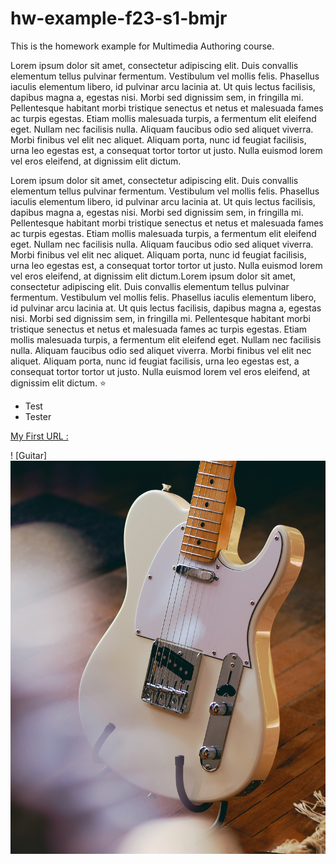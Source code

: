 # hw-example-f23-s1-bmjr
This is the homework example for Multimedia Authoring course.


Lorem ipsum dolor sit amet, consectetur adipiscing elit. Duis convallis elementum tellus pulvinar fermentum. Vestibulum vel mollis felis. Phasellus iaculis elementum libero, id pulvinar arcu lacinia at. Ut quis lectus facilisis, dapibus magna a, egestas nisi. Morbi sed dignissim sem, in fringilla mi. Pellentesque habitant morbi tristique senectus et netus et malesuada fames ac turpis egestas. Etiam mollis malesuada turpis, a fermentum elit eleifend eget. Nullam nec facilisis nulla. Aliquam faucibus odio sed aliquet viverra. Morbi finibus vel elit nec aliquet. Aliquam porta, nunc id feugiat facilisis, urna leo egestas est, a consequat tortor tortor ut justo. Nulla euismod lorem vel eros eleifend, at dignissim elit dictum.

Lorem ipsum dolor sit amet, consectetur adipiscing elit. Duis convallis elementum tellus pulvinar fermentum. Vestibulum vel mollis felis. Phasellus iaculis elementum libero, id pulvinar arcu lacinia at. Ut quis lectus facilisis, dapibus magna a, egestas nisi. Morbi sed dignissim sem, in fringilla mi. Pellentesque habitant morbi tristique senectus et netus et malesuada fames ac turpis egestas. Etiam mollis malesuada turpis, a fermentum elit eleifend eget. Nullam nec facilisis nulla. Aliquam faucibus odio sed aliquet viverra. Morbi finibus vel elit nec aliquet. Aliquam porta, nunc id feugiat facilisis, urna leo egestas est, a consequat tortor tortor ut justo. Nulla euismod lorem vel eros eleifend, at dignissim elit dictum.Lorem ipsum dolor sit amet, consectetur adipiscing elit. Duis convallis elementum tellus pulvinar fermentum. Vestibulum vel mollis felis. Phasellus iaculis elementum libero, id pulvinar arcu lacinia at. Ut quis lectus facilisis, dapibus magna a, egestas nisi. Morbi sed dignissim sem, in fringilla mi. Pellentesque habitant morbi tristique senectus et netus et malesuada fames ac turpis egestas. Etiam mollis malesuada turpis, a fermentum elit eleifend eget. Nullam nec facilisis nulla. Aliquam faucibus odio sed aliquet viverra. Morbi finibus vel elit nec aliquet. Aliquam porta, nunc id feugiat facilisis, urna leo egestas est, a consequat tortor tortor ut justo. Nulla euismod lorem vel eros eleifend, at dignissim elit dictum. :star:

- Test
- Tester

[My First URL :](https://www.facebook.com)

! [Guitar] <img src=images/tele.jpg>